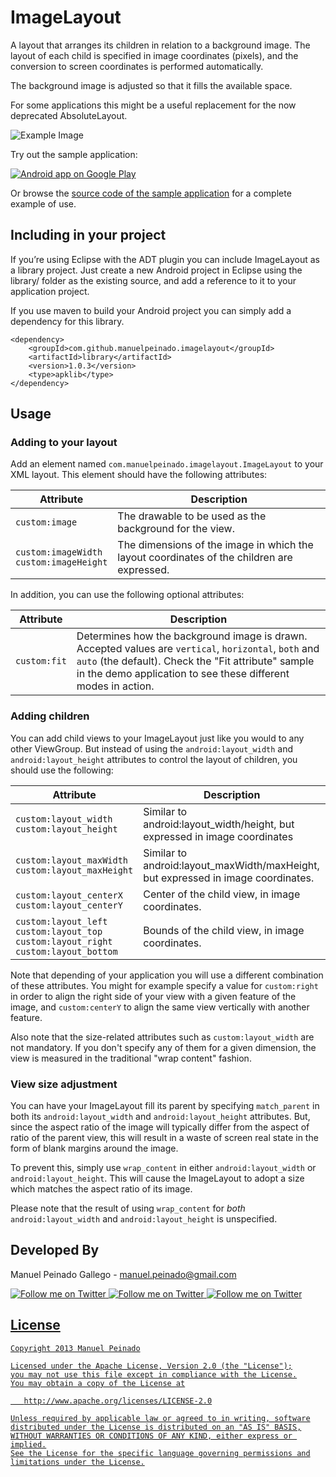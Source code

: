 ImageLayout
===========

A layout that arranges its children in relation to a background image. The layout of each  child is specified in image coordinates (pixels), and the conversion to screen coordinates is performed automatically.   

The background image is adjusted so that it fills the available space.  

For some applications this might be a useful replacement for the now deprecated AbsoluteLayout.

![Example Image][1]

Try out the sample application:

<a href="https://play.google.com/store/apps/details?id=com.manuelpeinado.imagelayout.demo">
  <img alt="Android app on Google Play"
       src="https://developer.android.com/images/brand/en_app_rgb_wo_45.png" />
</a>

Or browse the [source code of the sample application][2] for a complete example of use.

Including in your project
-------------------------

If you’re using Eclipse with the ADT plugin you can include ImageLayout as a library project. Just create a new Android project in Eclipse using the library/ folder as the existing source, and add a reference to it to your application project.

If you use maven to build your Android project you can simply add a dependency for this library.

    <dependency>
        <groupId>com.github.manuelpeinado.imagelayout</groupId>
        <artifactId>library</artifactId>
        <version>1.0.3</version>
        <type>apklib</type>
    </dependency>

Usage
-----

### Adding to your layout


Add an element named `com.manuelpeinado.imagelayout.ImageLayout` to  your XML layout. This element should have the following attributes:

| Attribute              | Description                        |
|------------------------|------------------------------------|
| `custom:image` | The drawable to be used as the background for the view.|
| `custom:imageWidth`<br>`custom:imageHeight` | The dimensions of the image in which the layout coordinates of the children are expressed. |

In addition, you can use the following optional attributes:

| Attribute              | Description                        |
|------------------------|------------------------------------|
| `custom:fit` | Determines how the background image is drawn. Accepted values are `vertical`, `horizontal`, `both` and `auto` (the default). Check the "Fit attribute" sample in the demo application to see these different modes in action.|
	

### Adding children

You can add child views to your ImageLayout just like you would to any other ViewGroup. But instead of using the `android:layout_width` and `android:layout_height` attributes to control the layout of children, you should use the following:

|Attribute                 |Description  |
|--------------------------|-------------|
| `custom:layout_width`<br>`custom:layout_height` | Similar to android:layout_width/height, but expressed in image coordinates |
|`custom:layout_maxWidth`<br>`custom:layout_maxHeight`| Similar to android:layout_maxWidth/maxHeight, but expressed in image coordinates. |
| `custom:layout_centerX`<br>`custom:layout_centerY`|Center of the child view, in image coordinates.|
|`custom:layout_left`<br>`custom:layout_top`<br>`custom:layout_right`<br>`custom:layout_bottom`|Bounds of the child view, in image coordinates.|

Note that depending of your application you will use a different combination of these attributes. You might for example specify a value for `custom:right` in order to align the right side of your view with a given feature of the image, and `custom:centerY` to align the same view vertically with another feature.

Also note that the size-related attributes such as `custom:layout_width` are not mandatory. If you don't specify any of them for a given dimension, the view is measured in the traditional "wrap content" fashion.


### View size adjustment

You can have your ImageLayout fill its parent by specifying `match_parent` in both its `android:layout_width` and `android:layout_height` attributes. But, since the aspect ratio of the image will typically differ from the aspect of ratio of the parent view, this will result in a  waste of screen real state in the form of blank margins around the image.

To prevent this, simply use `wrap_content` in either `android:layout_width` or `android:layout_height`. This will cause the ImageLayout to adopt a size which matches the aspect ratio of its image.

Please note that the result of using `wrap_content` for *both* `android:layout_width` and `android:layout_height` is unspecified.

Developed By
--------------------

Manuel Peinado Gallego - <manuel.peinado@gmail.com>

<a href="https://twitter.com/mpg2">
  <img alt="Follow me on Twitter"
       src="https://raw.github.com/ManuelPeinado/NumericPageIndicator/master/art/twitter.png" />
</a>
<a href="https://plus.google.com/106514622630861903655">
  <img alt="Follow me on Twitter"
       src="https://raw.github.com/ManuelPeinado/NumericPageIndicator/master/art/google-plus.png" />
</a>
<a href="http://www.linkedin.com/pub/manuel-peinado-gallego/1b/435/685">
  <img alt="Follow me on Twitter"
       src="https://raw.github.com/ManuelPeinado/NumericPageIndicator/master/art/linkedin.png" />

License
-------

    Copyright 2013 Manuel Peinado

    Licensed under the Apache License, Version 2.0 (the "License");
    you may not use this file except in compliance with the License.
    You may obtain a copy of the License at

       http://www.apache.org/licenses/LICENSE-2.0

    Unless required by applicable law or agreed to in writing, software
    distributed under the License is distributed on an "AS IS" BASIS,
    WITHOUT WARRANTIES OR CONDITIONS OF ANY KIND, either express or implied.
    See the License for the specific language governing permissions and
    limitations under the License.
    
[1]: https://raw.github.com/ManuelPeinado/ImageLayout/master/art/readme_pic.png
[2]: https://github.com/ManuelPeinado/ImageLayout/tree/master/sample
